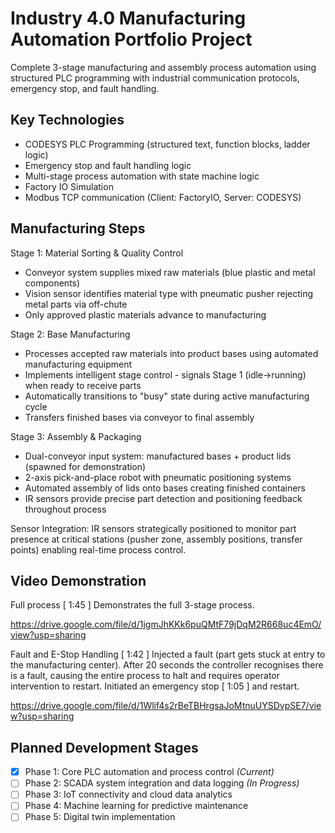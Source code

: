 # Industry 4.0 Manufacturing Automation Portfolio Project
Complete 3-stage manufacturing and assembly process automation using structured PLC programming with industrial communication protocols, emergency stop, and fault handling.

## Key Technologies
- CODESYS PLC Programming (structured text, function blocks, ladder logic)
- Emergency stop and fault handling logic
- Multi-stage process automation with state machine logic
- Factory IO Simulation
- Modbus TCP communication (Client: FactoryIO, Server: CODESYS)

## Manufacturing Steps
Stage 1: Material Sorting & Quality Control

- Conveyor system supplies mixed raw materials (blue plastic and metal components)
- Vision sensor identifies material type with pneumatic pusher rejecting metal parts via off-chute
- Only approved plastic materials advance to manufacturing

Stage 2: Base Manufacturing

- Processes accepted raw materials into product bases using automated manufacturing equipment
- Implements intelligent stage control - signals Stage 1 (idle→running) when ready to receive parts
- Automatically transitions to "busy" state during active manufacturing cycle
- Transfers finished bases via conveyor to final assembly

Stage 3: Assembly & Packaging

- Dual-conveyor input system: manufactured bases + product lids (spawned for demonstration)
- 2-axis pick-and-place robot with pneumatic positioning systems
- Automated assembly of lids onto bases creating finished containers
- IR sensors provide precise part detection and positioning feedback throughout process

Sensor Integration: IR sensors strategically positioned to monitor part presence at critical stations (pusher zone, assembly positions, transfer points) enabling real-time process control.

## Video Demonstration
Full process [ 1:45 ]
Demonstrates the full 3-stage process. 

https://drive.google.com/file/d/1jgmJhKKk6puQMtF79jDqM2R668uc4EmO/view?usp=sharing

Fault and E-Stop Handling [ 1:42 ]
Injected a fault (part gets stuck at entry to the manufacturing center). After 20 seconds the controller recognises there is a fault, causing the entire process to halt and requires operator intervention to restart. 
Initiated an emergency stop [ 1:05 ] and restart. 

https://drive.google.com/file/d/1Wlif4s2rBeTBHrgsaJoMtnuUYSDvpSE7/view?usp=sharing

## Planned Development Stages
- [x] Phase 1: Core PLC automation and process control *(Current)*
- [ ] Phase 2: SCADA system integration and data logging *(In Progress)*
- [ ] Phase 3: IoT connectivity and cloud data analytics
- [ ] Phase 4: Machine learning for predictive maintenance
- [ ] Phase 5: Digital twin implementation
